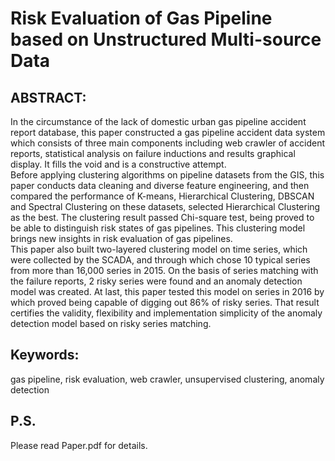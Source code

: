# Risk Evaluation of Gas Pipeline based on Unstructured Multi-source Data  

## ABSTRACT:  
In the circumstance of the lack of domestic urban gas pipeline accident report database, this paper constructed a gas pipeline accident data system which consists of three main components including web crawler of accident reports, statistical analysis on failure inductions and results graphical display. It fills the void and is a constructive attempt.  
Before applying clustering algorithms on pipeline datasets from the GIS, this paper conducts data cleaning and diverse feature engineering, and then compared the performance of K-means, Hierarchical Clustering, DBSCAN and Spectral Clustering on these datasets, selected Hierarchical Clustering as the best. The clustering result passed Chi-square test, being proved to be able to distinguish risk states of gas pipelines. This clustering model brings new insights in risk evaluation of gas pipelines.  
This paper also built two-layered clustering model on time series, which were collected by the SCADA, and through which chose 10 typical series from more than 16,000 series in 2015. On the basis of series matching with the failure reports, 2 risky series were found and an anomaly detection model was created. At last, this paper tested this model on series in 2016 by which proved being capable of digging out 86% of risky series. That result certifies the validity, flexibility and implementation simplicity of the anomaly detection model based on risky series matching.  
## Keywords:  
gas pipeline, risk evaluation, web crawler, unsupervised clustering, anomaly detection  
  
## P.S.  
Please read Paper.pdf for details.


